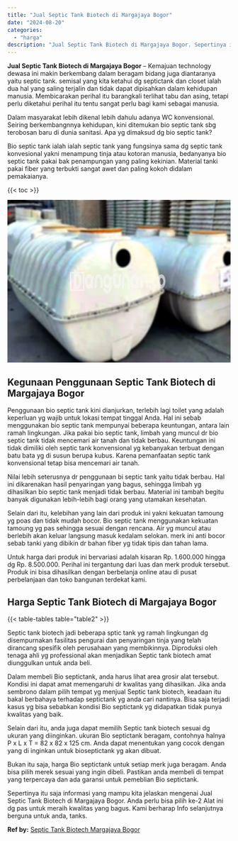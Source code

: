 ```yaml
---
title: "Jual Septic Tank Biotech di Margajaya Bogor"
date: "2024-08-20"
categories: 
  - "harga"
description: "Jual Septic Tank Biotech di Margajaya Bogor. Sepertinya itu saja informasi yang mampu kita jelaskan mengenai Jual Septic Tank Biotech di Margajaya Bogor. And..."
---
```


**Jual Septic Tank Biotech di Margajaya Bogor** – Kemajuan technology dewasa ini makin berkembang dalam beragam bidang juga diantaranya yaitu septic tank. semisal yang kita ketahui dg septictank dan closet ialah dua hal yang saling terjalin dan tidak dapat dipisahkan dalam kehidupan manusia. Membicarakan perihal itu barangkali terlihat tabu dan asing, tetapi perlu diketahui perihal itu tentu sangat perlu bagi kami sebagai manusia.

Dalam masyarakat lebih dikenal lebih dahulu adanya WC konvensional. Seiring berkembangnnya kehidupan, kini ditemukan bio septic tank sbg terobosan baru di dunia sanitasi. Apa yg dimaksud dg bio septic tank?

Bio septic tank ialah ialah septic tank yang fungsinya sama dg septic tank konvesional yakni menampung tinja atau kotoran manusia, bedanyanya bio septic tank pakai bak penampungan yang paling kekinian. Material tanki pakai fiber yang terbukti sangat awet dan paling kokoh didalam pemakaianya.

{{< toc >}}

![Jual Septic Tank Biotech di Margajaya Bogor](/images/jual-bio-septictank-32.png)

## Kegunaan Penggunaan Septic Tank Biotech di Margajaya Bogor

Penggunaan bio septic tank kini dianjurkan, terlebih lagi toilet yang adalah keperluan yg wajib untuk lokasi tempat tinggal Anda. Hal ini sebab menggunakan bio septic tank mempunyai beberapa keuntungan, antara lain ramah lingkungan. Jika pakai bio septic tank, limbah yang muncul dr bio septic tank tidak mencemari air tanah dan tidak berbau. Keuntungan ini tidak dimiliki oleh septic tank konvensional yg kebanyakan terbuat dengan batu bata yg di susun berupa kubus. Karena pemanfaatan septic tank konvensional tetap bisa mencemari air tanah.

Nilai lebih seterusnya dr penggunaan bi septic tank yaitu tidak berbau. Hal ini dikarenakan hasil penyaringan yang bagus, sehingga limbah yg dihasilkan bio septic tank menjadi tidak berbau. Material ini tambah begitu banyak digunakan lebih-lebih bagi orang yang utamakan kesehatan.

Selain dari itu, kelebihan yang lain dari produk ini yakni kekuatan tamoung yg poas dan tidak mudah bocor. Bio septic tank menggunakan kekuatan tamoung yg pas sehingga sesuai dengan rencana. Air yg muncul atau berlebih akan keluar langsung masuk kedalam selokan. merk ini anti bocor sebab tanki yang dibikin dr bahan fiber yg tidak tipis dan tahan lama.

Untuk harga dari produk ini bervariasi adalah kisaran Rp. 1.600.000 hingga dg Rp. 8.500.000. Perihal ini tergantung dari luas dan merk produk tersebut. Produk ini bisa dihasilkan dengan berbelanja online atau di pusat perbelanjaan dan toko bangunan terdekat kami.

## Harga Septic Tank Biotech di Margajaya Bogor

{{< table-tables table="table2" >}}

Septic tank biotech jadi beberapa sptic tank yg ramah lingkungan dg disempurnakan fasilitas pengurai dan penyaringan tinja yang telah dirancang spesifik oleh perusahaan yang membikinnya. Diproduksi oleh tenaga ahli yg professional akan menjadikan Septic tank biotech amat diunggulkan untuk anda beli.

Dalam membeli Bio septictank, anda harus lihat area grosir alat tersebut. Kondisi ini dapat amat memengaruhi dr kwalitas yang dihasilkan. Jika anda sembrono dalam pilih tempat yg menjual Septic tank biotech, keadaan itu bakal berbahaya terhadap septictank yg anda cari nantinya. Bisa saja terjadi kasus yg bisa sebabkan kondisi Bio septictank yg didapatkan tidak punya kwalitas yang baik.

Selain dari itu, anda juga dapat memilih Septic tank biotech sesuai dg ukuran yang diinginkan. ukuran Bio septictank beragam, contohnya halnya P x L x T = 82 x 82 x 125 cm. Anda dapat menentukan yang cocok dengan yang di inginkan untuk bioseptictank yg akan dibuat.

Bukan itu saja, harga Bio septictank untuk setiap merk juga beragam. Anda bisa pilih merek sesuai yang ingin dibeli. Pastikan anda membeli di tempat yang terpercaya dan ada garansi untuk pemeblian Bio septictank.

Sepertinya itu saja informasi yang mampu kita jelaskan mengenai Jual Septic Tank Biotech di Margajaya Bogor. Anda perlu bisa pilih ke-2 Alat ini dg pas untuk meraih kwalitas yang bagus. Kami berharap Info selanjutnya berguna untuk anda, tanks.

**Ref by:** [Septic Tank Biotech Margajaya Bogor](https://id.wikipedia.org/wiki/Septic)

